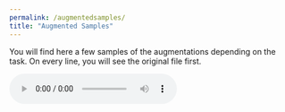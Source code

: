```yaml
---
permalink: /augmentedsamples/
title: "Augmented Samples"
---
```




You will find here a few samples of the augmentations depending on the task. On every line, you will see the original file first.

![audiosample](/audio/id10440_rT9_GBVNQ30_000033.mp3)

